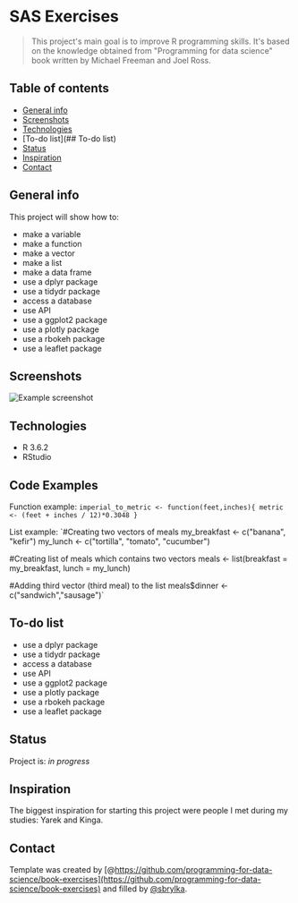 # SAS Exercises
> This project's main goal is to improve R programming skills. It's based on the knowledge obtained from "Programming for data science" book written by Michael Freeman and Joel Ross.

## Table of contents
* [General info](#general-info)
* [Screenshots](#screenshots)
* [Technologies](#technologies)
* [To-do list](## To-do list)
* [Status](#status)
* [Inspiration](#inspiration)
* [Contact](#contact)

## General info
This project will show how to:
* make a variable
* make a function
* make a vector
* make a list
* make a data frame
* use a dplyr package
* use a tidydr package
* access a database
* use API
* use a ggplot2 package
* use a plotly package
* use a rbokeh package
* use a leaflet package

## Screenshots
![Example screenshot](./img/screenshot.png)

## Technologies
* R 3.6.2
* RStudio

## Code Examples
Function example:
`imperial_to_metric <- function(feet,inches){
  metric <- (feet + inches / 12)*0.3048
}`

List example:
`#Creating two vectors of meals
my_breakfast <- c("banana", "kefir")
my_lunch <- c("tortilla", "tomato", "cucumber")

#Creating list of meals which contains two vectors
meals <- list(breakfast = my_breakfast, lunch = my_lunch)

#Adding third vector (third meal) to the list
meals$dinner <- c("sandwich","sausage")`

## To-do list
* use a dplyr package
* use a tidydr package
* access a database
* use API
* use a ggplot2 package
* use a plotly package
* use a rbokeh package
* use a leaflet package

## Status
Project is: _in progress_

## Inspiration
The biggest inspiration for starting this project were people I met during my studies: Yarek and Kinga.

## Contact
Template was created by [@https://github.com/programming-for-data-science/book-exercises](https://github.com/programming-for-data-science/book-exercises) and filled by [@sbrylka](https://www.linkedin.com/in/sebastianbrylka/).
